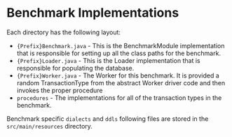# Benchmark Implementations

Each directory has the following layout:

* `{Prefix}Benchmark.java` - This is the BenchmarkModule implementation that is responsible for setting up all the class paths for the benchmark.
* `{Prefix}Loader.java` - This is the Loader implementation that is responsible for populating the database.
* `{Prefix}Worker.java` - The Worker for this benchmark. It is provided a random TransactionType from the abstract Worker driver code and then invokes the proper procedure
* `procedures` - The implementations for all of the transaction types in the benchmark.

Benchmark specific `dialects` and `ddls` following files are stored in the `src/main/resources` directory.
